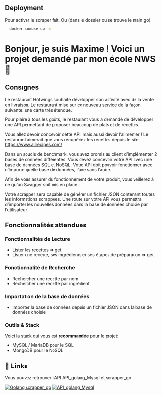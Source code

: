 
## Deployment

Pour activer le scraper fait. Ou (dans le dossier ou se trouve le main.go)
```bash
  docker comose up -d
```


# Bonjour, je suis Maxime ! Voici un projet demandé par mon école NWS 👋

## Consignes

Le restaurant Hótwings souhaite développer son activité avec de la vente en livraison. Le restaurant mise sur ce nouveau service de la façon suivante: une carte très étendue.

Pour plaire à tous les goûts, le restaurant vous a demandé de développer une API permettant de proposer beaucoup de plats et de recettes.

Vous allez devoir concevoir cette API, mais aussi devoir l’alimenter ! Le restaurant aimerait que vous récupériez les recettes depuis le site https://www.allrecipes.com/

Dans un soucis de benchmark, vous avez promis au client d’implémenter 2 bases de données différentes. Vous devez concevoir votre API avec une base de données SQL et NoSQL. Votre API doit pouvoir fonctionner avec n’importe quelle base de données, l’une sans l’autre.

Afin de vous assurer du fonctionnement de votre produit, vous veillerez à ce qu’un Swagger soit mis en place.

Votre scrapper sera capable de générer un fichier JSON contenant toutes les informations scrappées. Une route sur votre API vous permettra d’importer les nouvelles données dans la base de données choisie par l’utilisateur.

## Fonctionnalités attendues

### Fonctionnalités de Lecture

- Lister les recettes ⇒ get
- Lister une recette, ses ingrédients et ses étapes de préparation ⇒ get

### Fonctionnalité de Recherche

- Rechercher une recette par nom
- Rechercher une recette par ingrédient

### Importation de la base de données

- Importer la base de données depuis un fichier JSON dans la base de données choisie

### Outils & Stack

Voici la stack qui vous est **recommandée** pour le projet:

- MySQL / MariaDB pour le SQL
- MongoDB pour le NoSQL

## 🔗 Links

Vous pouvez retrouver l'API API_golang_Mysql et scrapper_go

[![Golang scrapper_go](https://img.shields.io/badge/GitHub-100000?style=for-the-badge&logo=github&logoColor=white)](https://github.com/maxime-louis14/scrapper_go)
[![API_golang_Mysql](https://img.shields.io/badge/GitHub-100000?style=for-the-badge&logo=github&logoColor=white)](https://github.com/maxime-louis14/go_api__scrapper_mysql_docker)


